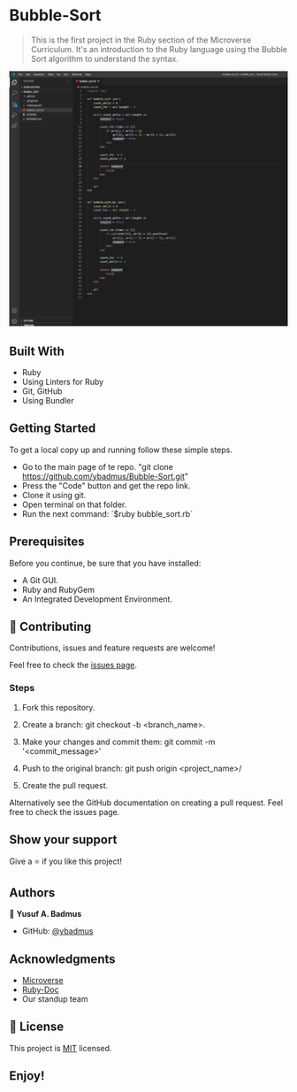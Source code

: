 # Bubble-Sort

> This is the first project in the Ruby section of the Microverse Curriculum. It's an introduction to the Ruby language using the Bubble Sort algorithm to understand the syntax.

![screenshot](https://raw.githubusercontent.com/ybadmus/Bubble-Sort/features/app_screenshot.png)

## Built With

- Ruby
- Using Linters for Ruby
- Git, GitHub
- Using Bundler

## Getting Started

To get a local copy up and running follow these simple steps.

- Go to the main page of te repo. "git clone https://github.com/ybadmus/Bubble-Sort.git"
- Press the "Code" button and get the repo link.
- Clone it using git.
- Open terminal on that folder.
- Run the next command: ´$ruby bubble_sort.rb´


## Prerequisites

Before you continue, be sure that you have installed:

- A Git GUI.
- Ruby and RubyGem
- An Integrated Development Environment.

## 🤝 Contributing

Contributions, issues and feature requests are welcome!

Feel free to check the [issues page](https://github.com/ybadmus/Bubble-Sort/issues).

### Steps

1. Fork this repository.

2. Create a branch: git checkout -b <branch_name>.

3. Make your changes and commit them: git commit -m '<commit_message>'

4. Push to the original branch: git push origin <project_name>/

5. Create the pull request.

Alternatively see the GitHub documentation on creating a pull request. Feel free to check the issues page.

## Show your support

Give a ⭐️ if you like this project!

## Authors

👤 **Yusuf A. Badmus**

- GitHub: [@ybadmus](https://github.com/ybadmus)

## Acknowledgments

- [Microverse](https://www.microverse.org)
- [Ruby-Doc](https://ruby-doc.org/)
- Our standup team

## 📝 License

<p>This project is <a href="LICENSE">MIT</a> licensed.</p>

## Enjoy!